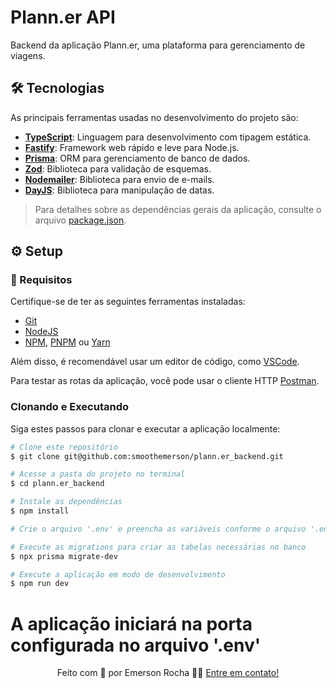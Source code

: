 # Plann.er API

Backend da aplicação Plann.er, uma plataforma para gerenciamento de viagens.

## 🛠 Tecnologias

As principais ferramentas usadas no desenvolvimento do projeto são:

- **[TypeScript](https://www.typescriptlang.org/)**: Linguagem para desenvolvimento com tipagem estática.
- **[Fastify](https://fastify.dev/)**: Framework web rápido e leve para Node.js.
- **[Prisma](https://www.prisma.io/)**: ORM para gerenciamento de banco de dados.
- **[Zod](https://zod.dev/)**: Biblioteca para validação de esquemas.
- **[Nodemailer](https://nodemailer.com/)**: Biblioteca para envio de e-mails.
- **[DayJS](https://day.js.org/)**: Biblioteca para manipulação de datas.

> Para detalhes sobre as dependências gerais da aplicação, consulte o arquivo [package.json](./package.json).

## ⚙ Setup

### 📝 Requisitos

Certifique-se de ter as seguintes ferramentas instaladas:

- [Git](https://git-scm.com)
- [NodeJS](https://nodejs.org/en/)
- [NPM](https://www.npmjs.com/), [PNPM](https://pnpm.io/pt/) ou [Yarn](https://yarnpkg.com/)

Além disso, é recomendável usar um editor de código, como [VSCode](https://code.visualstudio.com/).

Para testar as rotas da aplicação, você pode usar o cliente HTTP [Postman](https://www.postman.com/).

### Clonando e Executando

Siga estes passos para clonar e executar a aplicação localmente:

```bash
# Clone este repositório
$ git clone git@github.com:smoothemerson/plann.er_backend.git

# Acesse a pasta do projeto no terminal
$ cd plann.er_backend

# Instale as dependências
$ npm install

# Crie o arquivo '.env' e preencha as variáveis conforme o arquivo '.env.example'

# Execute as migrations para criar as tabelas necessárias no banco
$ npx prisma migrate-dev

# Execute a aplicação em modo de desenvolvimento
$ npm run dev
```

# A aplicação iniciará na porta configurada no arquivo '.env'
<p align="center">
  Feito com 💜 por Emerson Rocha 👋🏽 <a href="https://www.linkedin.com/in/smthemerson/" target="_blank">Entre em contato!</a>  
</p>